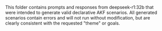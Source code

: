 This folder contains prompts and responses from deepseek-r1:32b that were intended to generate valid declarative AKF scenarios. All generated scenarios contain errors and will not run without modification, but are clearly consistent with the requested "theme" or goals.